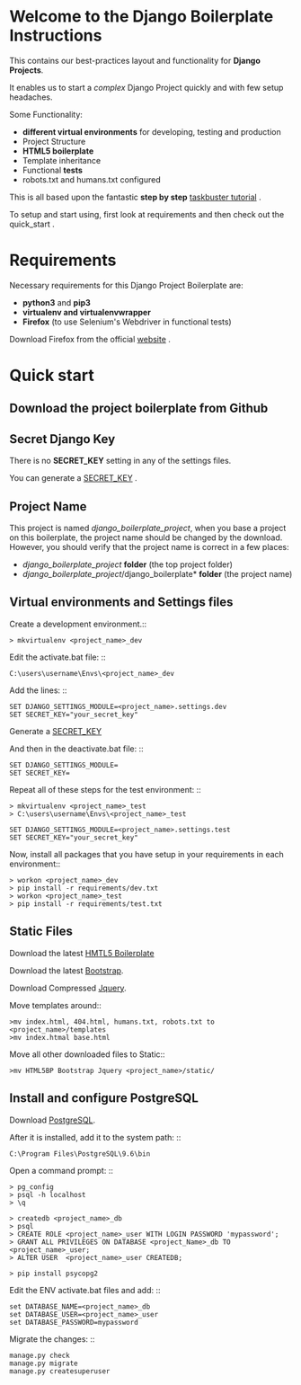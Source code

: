 Welcome to the Django Boilerplate Instructions
==============================================

This contains our best-practices layout and functionality for **Django Projects**.

It enables us to start a *complex* Django Project quickly and with few setup headaches.

Some Functionality:

- **different virtual environments** for developing, testing and production
- Project Structure
- **HTML5 boilerplate**
- Template inheritance
- Functional **tests**
- robots.txt and humans.txt configured
  
This is all based upon the fantastic **step by step** [taskbuster tutorial](http://marinamele.com/taskbuster-django-tutorial) . 

To setup and start using, first look at requirements and then check out the quick_start .



Requirements
============

Necessary requirements for this Django Project Boilerplate are:

- **python3** and **pip3**
- **virtualenv and virtualenvwrapper**
- **Firefox** (to use Selenium's Webdriver in functional tests)
  

Download Firefox from the official [website](https://www.mozilla.org) . 


Quick start
===========

Download the project boilerplate from Github
---------------------------------------------
<github link>


Secret Django Key
-----------------

There is no **SECRET_KEY** setting in any of the settings files.

You can generate a [SECRET_KEY](http://www.miniwebtool.com/django-secret-key-generator) .


Project Name
------------

This project is named *django_boilerplate_project*, when you base a project on this boilerplate, the project name should be changed by the download. However, you should verify that the project name is correct in a few places:

- *django_boilerplate_project* **folder** (the top project folder)
- *django_boilerplate_project*/django_boilerplate* **folder** (the project name)


Virtual environments and Settings files
---------------------------------------

Create a development environment.::

    > mkvirtualenv <project_name>_dev


Edit the activate.bat file: ::

    C:\users\username\Envs\<project_name>_dev

Add the lines: ::

    SET DJANGO_SETTINGS_MODULE=<project_name>.settings.dev
    SET SECRET_KEY="your_secret_key"

Generate a [SECRET_KEY](http://www.miniwebtool.com/django-secret-key-generator)


And then in the deactivate.bat file: ::
    
    SET DJANGO_SETTINGS_MODULE=
    SET SECRET_KEY=


Repeat all of these steps for the test environment: ::

    > mkvirtualenv <project_name>_test
    > C:\users\username\Envs\<project_name>_test

    SET DJANGO_SETTINGS_MODULE=<project_name>.settings.test
    SET SECRET_KEY="your_secret_key"


Now, install all packages that you have setup in your requirements in each environment::

    > workon <project_name>_dev
    > pip install -r requirements/dev.txt
    > workon <project_name>_test
    > pip install -r requirements/test.txt


Static Files
------------

Download the latest [HMTL5 Boilerplate](https://html5boilerplate.com/)

Download the latest [Bootstrap](http://getbootstrap.com/getting-started/#download).

Download Compressed [Jquery](http://jquery.com/download/).

Move templates around::
    
    >mv index.html, 404.html, humans.txt, robots.txt to <project_name>/templates
    >mv index.htmal base.html


Move all other downloaded files to Static::
    
    >mv HTML5BP Bootstrap Jquery <project_name>/static/


Install and configure PostgreSQL
--------------------------------
    
Download [PostgreSQL](https://www.postgresql.org/download/windows/).


After it is installed, add it to the system path: ::
    
    C:\Program Files\PostgreSQL\9.6\bin

Open a command prompt: ::
    
    > pg_config
    > psql -h localhost
    > \q

    > createdb <project_name>_db
    > psql
    > CREATE ROLE <project_name>_user WITH LOGIN PASSWORD 'mypassword';
    > GRANT ALL PRIVILEGES ON DATABASE <project_Name>_db TO <project_name>_user;
    > ALTER USER  <project_name>_user CREATEDB;

    > pip install psycopg2

Edit the ENV activate.bat files and add: ::

    set DATABASE_NAME=<project_name>_db
    set DATABASE_USER=<project_name>_user
    set DATABASE_PASSWORD=mypassword


Migrate the changes: ::

    manage.py check
    manage.py migrate
    manage.py createsuperuser
